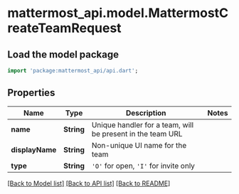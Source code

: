 # mattermost_api.model.MattermostCreateTeamRequest

## Load the model package
```dart
import 'package:mattermost_api/api.dart';
```

## Properties
Name | Type | Description | Notes
------------ | ------------- | ------------- | -------------
**name** | **String** | Unique handler for a team, will be present in the team URL | 
**displayName** | **String** | Non-unique UI name for the team | 
**type** | **String** | `'O'` for open, `'I'` for invite only | 

[[Back to Model list]](../GENERATED_README.md#documentation-for-models) [[Back to API list]](../GENERATED_README.md#documentation-for-api-endpoints) [[Back to README]](../GENERATED_README.md)


